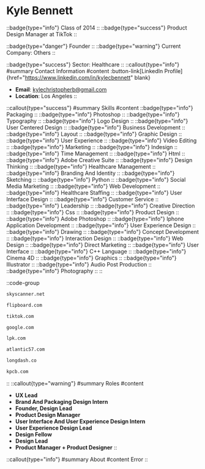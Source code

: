 # Kyle Bennett
::badge{type="info"}
Class of 2014
::
::badge{type="success"}
Product Design Manager at TikTok
::

::badge{type="danger"}
Founder
::
::badge{type="warning"}
Current Company: Others
::

::badge{type="success"}
Sector: Healthcare
::
::callout{type="info"}
#summary
Contact Information
#content
:button-link[LinkedIn Profile]{href="https://www.linkedin.com/in/kylecbennett" blank}
- **Email**: kylechristopherb@gmail.com
- **Location**: Los Angeles
::

::callout{type="success"}
#summary
Skills
#content
::badge{type="info"}
Packaging
::
::badge{type="info"}
Photoshop
::
::badge{type="info"}
Typography
::
::badge{type="info"}
Logo Design
::
::badge{type="info"}
User Centered Design
::
::badge{type="info"}
Business Development
::
::badge{type="info"}
Layout
::
::badge{type="info"}
Graphic Design
::
::badge{type="info"}
User Experience
::
::badge{type="info"}
Video Editing
::
::badge{type="info"}
Marketing
::
::badge{type="info"}
Indesign
::
::badge{type="info"}
Time Management
::
::badge{type="info"}
Html
::
::badge{type="info"}
Adobe Creative Suite
::
::badge{type="info"}
Design Thinking
::
::badge{type="info"}
Healthcare Management
::
::badge{type="info"}
Branding And Identity
::
::badge{type="info"}
Sketching
::
::badge{type="info"}
Python
::
::badge{type="info"}
Social Media Marketing
::
::badge{type="info"}
Web Development
::
::badge{type="info"}
Healthcare Staffing
::
::badge{type="info"}
User Interface Design
::
::badge{type="info"}
Customer Service
::
::badge{type="info"}
Leadership
::
::badge{type="info"}
Creative Direction
::
::badge{type="info"}
Css
::
::badge{type="info"}
Product Design
::
::badge{type="info"}
Adobe Photoshop
::
::badge{type="info"}
Iphone Application Development
::
::badge{type="info"}
User Experience Design
::
::badge{type="info"}
Drawing
::
::badge{type="info"}
Concept Development
::
::badge{type="info"}
Interaction Design
::
::badge{type="info"}
Web Design
::
::badge{type="info"}
Direct Marketing
::
::badge{type="info"}
User Interface
::
::badge{type="info"}
C++ Language
::
::badge{type="info"}
Cinema 4D
::
::badge{type="info"}
Graphics
::
::badge{type="info"}
Illustrator
::
::badge{type="info"}
Audio Post Production
::
::badge{type="info"}
Photography
::
::

::code-group
```bash [Skyscanner]
skyscanner.net
```
```bash [Flipboard]
flipboard.com
```
```bash [TikTok]
tiktok.com
```
```bash [Google]
google.com
```
```bash [LPK]
lpk.com
```
```bash [Atlantic 57]
atlantic57.com
```
```bash [Long Dash]
longdash.co
```
```bash [Kleiner Perkins Caufield & Byers]
kpcb.com
```
::
::callout{type="warning"}
#summary
Roles
#content
- **UX Lead**
- **Brand And Packaging Design Intern**
- **Founder, Design Lead**
- **Product Design Manager**
- **User Interface And User Experience Design Intern**
- **User Experience Design Lead**
- **Design Fellow**
- **Design Lead**
- **Product Manager + Product Designer**
::

::callout{type="info"}
#summary
About
#content
Error
::
